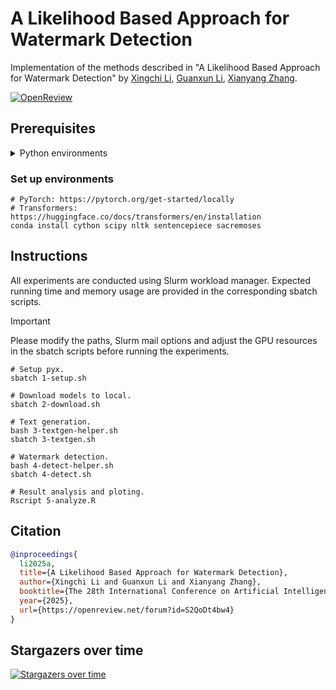# A Likelihood Based Approach for Watermark Detection

Implementation of the methods described in "A Likelihood Based Approach for Watermark Detection" by [Xingchi Li](https://xingchi.li), [Guanxun Li](https://guanxun.li), [Xianyang Zhang](https://zhangxiany-tamu.github.io).

[![OpenReview](https://img.shields.io/badge/OpenReview-A%20Likelihood%20Based%20Approach%20for%20Watermark%20Detection-8c1b13.svg)](https://openreview.net/forum?id=S2QoDt4bw4)

## Prerequisites

<details closed>
<summary>Python environments</summary>

-   Cython==3.0.10
-   datasets==2.19.1
-   huggingface_hub==0.23.0
-   nltk==3.8.1
-   numpy==1.26.4
-   sacremoses==0.0.53
-   scipy==1.13.0
-   sentencepiece==0.2.0
-   tokenizers==0.19.1
-   torch==2.3.0.post100
-   torchaudio==2.3.0
-   torchvision==0.18.0
-   tqdm==4.66.4
-   transformers==4.40.2

</details>

### Set up environments

```shell
# PyTorch: https://pytorch.org/get-started/locally
# Transformers: https://huggingface.co/docs/transformers/en/installation
conda install cython scipy nltk sentencepiece sacremoses
```

## Instructions

All experiments are conducted using Slurm workload manager. Expected running
time and memory usage are provided in the corresponding sbatch scripts.

> [!IMPORTANT]
> Please modify the paths, Slurm mail options and adjust the GPU resources in
> the sbatch scripts before running the experiments.

```shell
# Setup pyx.
sbatch 1-setup.sh

# Download models to local.
sbatch 2-download.sh

# Text generation.
bash 3-textgen-helper.sh
sbatch 3-textgen.sh

# Watermark detection.
bash 4-detect-helper.sh
sbatch 4-detect.sh

# Result analysis and ploting.
Rscript 5-analyze.R
```

## Citation

```bibtex
@inproceedings{
  li2025a,
  title={A Likelihood Based Approach for Watermark Detection},
  author={Xingchi Li and Guanxun Li and Xianyang Zhang},
  booktitle={The 28th International Conference on Artificial Intelligence and Statistics},
  year={2025},
  url={https://openreview.net/forum?id=S2QoDt4bw4}
}
```

## Stargazers over time

[![Stargazers over time](https://starchart.cc/doccstat/llm-watermark-adaptive.svg)](https://starchart.cc/doccstat/llm-watermark-adaptive)
